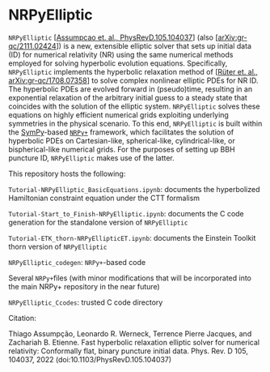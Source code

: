 # NRPyElliptic
``NRPyElliptic`` [[Assumpcao et. al., PhysRevD.105.104037](https://journals.aps.org/prd/abstract/10.1103/PhysRevD.105.104037)] (also [[arXiv:gr-qc/2111.02424](https://arxiv.org/abs/2111.02424)]) is a new, extensible elliptic solver that sets up initial data (ID) for numerical relativity (NR) using the same numerical methods employed for solving hyperbolic evolution equations. Specifically, ``NRPyElliptic`` implements the hyperbolic relaxation method of [[Rüter et. al., arXiv:gr-qc/1708.07358](https://arxiv.org/abs/1708.07358)] to solve complex nonlinear elliptic PDEs for NR ID. The hyperbolic PDEs are evolved forward in (pseudo)time, resulting in an exponential relaxation of the arbitrary initial guess to a steady state that coincides with the solution of the elliptic system. ``NRPyElliptic`` solves these equations on highly efficient numerical grids exploiting underlying symmetries in the physical scenario. To this end, ``NRPyElliptic`` is built within the [SymPy](https://peerj.com/articles/cs-103/)-based [``NRPy+``](https://nrpyplus.net/) framework, which facilitates the solution of hyperbolic PDEs on Cartesian-like, spherical-like, cylindrical-like, or bispherical-like numerical grids. For the purposes of setting up BBH puncture ID, ``NRPyElliptic`` makes use of the latter.  

This repository hosts the following:  

`Tutorial-NRPyElliptic_BasicEquations.ipynb`: documents the hyperbolized Hamiltonian constraint equation under the CTT formalism 

`Tutorial-Start_to_Finish-NRPyElliptic.ipynb`: documents the C code generation for the standalone version of `NRPyElliptic` 

`Tutorial-ETK_thorn-NRPyEllipticET.ipynb`: documents the Einstein Toolkit thorn version of `NRPyElliptic`

`NRPyElliptic_codegen`: `NRPy+`-based code

Several `NRPy+`files (with minor modifications that will be incorporated into the main NRPy+ repository in the near future)

`NRPyElliptic_Ccodes`: trusted C code directory


Citation:

Thiago Assumpção, Leonardo R. Werneck, Terrence Pierre Jacques, and Zachariah B. Etienne. Fast hyperbolic relaxation elliptic solver for numerical relativity: Conformally flat, binary puncture initial data. Phys. Rev. D 105, 104037, 2022 (doi:10.1103/PhysRevD.105.104037)

